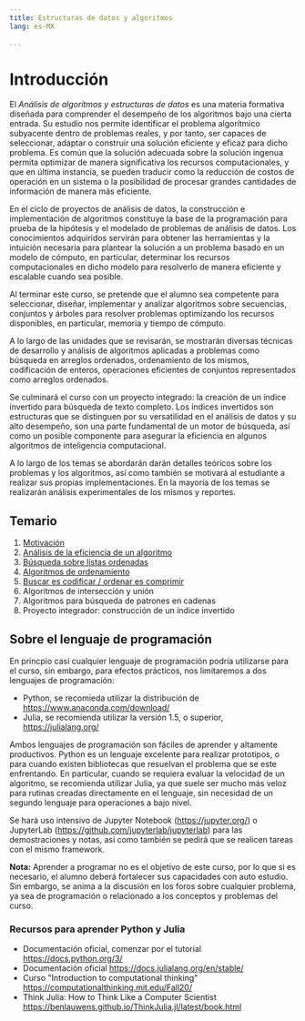 ```yaml
---
title: Estructuras de datos y algoritmos
lang: es-MX

...
```



# Introducción

El _Análisis de algoritmos y estructuras de datos_ es una materia formativa diseñada para comprender el desempeño de los algoritmos bajo una cierta entrada. Su estudio nos permite identificar el problema algorítmico subyacente dentro de problemas reales, y por tanto, ser capaces de seleccionar, adaptar o construir una solución eficiente y eficaz para dicho problema. Es común que la solución adecuada sobre la solución ingenua permita optimizar de manera significativa los recursos computacionales, y que en última instancia, se pueden traducir como la reducción de costos de operación en un sistema o la posibilidad de procesar grandes cantidades de información de manera más eficiente.

En el ciclo de proyectos de análisis de datos, la construcción e implementación de algoritmos constituye la base de la programación para prueba de la hipótesis y el modelado de problemas de análisis de datos. Los conocimientos adquiridos servirán para obtener las herramientas y la intuición necesaria para plantear la solución a un problema basado en un modelo de cómputo, en particular, determinar los recursos computacionales en dicho modelo para resolverlo de manera eficiente y escalable cuando sea posible.

Al terminar este curso, se pretende que el alumno sea competente para seleccionar, diseñar, implementar y analizar algoritmos sobre secuencias, conjuntos y árboles para resolver problemas optimizando los recursos disponibles, en particular, memoria y tiempo de cómputo. 

A lo largo de las unidades que se revisarán, se mostrarán diversas técnicas de desarrollo y análisis de algoritmos aplicadas a problemas como búsqueda en arreglos ordenados, ordenamiento de los mismos, codificación de enteros, operaciones eficientes de conjuntos representados como arreglos ordenados.

Se culminará el curso con un proyecto integrado: la creación de un índice invertido para búsqueda de texto completo. Los índices invertidos son estructuras que se distinguen por su versatilidad en el análisis de datos y su alto desempeño, son una parte fundamental de un motor de búsqueda, así como un posible componente para asegurar la eficiencia en algunos algoritmos de inteligencia computacional. 

A lo largo de los temas se abordarán darán detalles teóricos sobre los problemas y los algoritmos, así como también se motivará al estudiante a realizar sus propias implementaciones. En la mayoría de los temas se realizarán análisis experimentales de los mismos y reportes.


## Temario
1. [Motivación](U1/index.html)
2. [Análisis de la eficiencia de un algoritmo](U2/index.html)
3. [Búsqueda sobre listas ordenadas](U3/index.html)
4. [Algoritmos de ordenamiento](U4/index.html)
5. [Buscar es codificar / ordenar es comprimir](U5/index.html)
6. Algoritmos de intersección y unión
7. Algoritmos para búsqueda de patrones en cadenas
8. Proyecto integrador: construcción de un índice invertido


## Sobre el lenguaje de programación

En princpio casi cualquier lenguaje de programación podría utilizarse para el curso, sin embargo, para efectos prácticos, nos limitaremos a dos lenguajes de programación:

- Python, se recomieda utilizar la distribución de https://www.anaconda.com/download/
- Julia, se recomienda utilizar la versión 1.5, o superior, https://julialang.org/


Ambos lenguajes de programación son fáciles de aprender y altamente productivos. Python es un lenguaje excelente para realizar prototipos, o para cuando existen bibliotecas que resuelvan el problema que se este enfrentando. En particular, cuando se requiera evaluar la velocidad de un algoritmo, se recomienda utilizar Julia, ya que suele ser mucho más veloz para rutinas creadas directamente en el lenguaje, sin necesidad de un segundo lenguaje para operaciones a bajo nivel.

Se hará uso intensivo de Jupyter Notebook (https://jupyter.org/) o JupyterLab (https://github.com/jupyterlab/jupyterlab) para las demostraciones y notas, así como también se pedirá que se realicen tareas con el mismo framework.

**Nota:** Aprender a programar no es el objetivo de este curso, por lo que si es necesario, el alumno deberá fortalecer sus capacidades con auto estudio. Sin embargo, se anima a la discusión en los foros sobre cualquier problema, ya sea de programación o relacionado a los conceptos y problemas del curso.

### Recursos para aprender Python y Julia

- Documentación oficial, comenzar por el tutorial https://docs.python.org/3/
- Documentación oficial https://docs.julialang.org/en/stable/
- Curso "Introduction to computational thinking" https://computationalthinking.mit.edu/Fall20/
- Think Julia: How to Think Like a Computer Scientist https://benlauwens.github.io/ThinkJulia.jl/latest/book.html